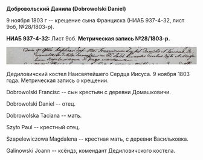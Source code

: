 **Добровольский Данила (Dobrowolski Daniel)**

9 ноября 1803 г -- крещение сына Франциска (НИАБ 937-4-32, лист 9об,
№28/1803-р).

**НИАБ 937-4-32:** Лист 9об. **Метрическая запись №28/1803-р.**

![](./media/c0c3c3f3190f95dcc4e8105133789af42c889166.png)

Дедиловичский костел Наисвятейшего Сердца Иисуса. 9 ноября 1803 года.
Метрическая запись о крещении.

Dobrowolski Francisc -- сын крестьян с деревни Домашковичи.

Dobrowolski Daniel -- отец.

Dobrowolska Taciana -- мать.

Szyło Paul -- крестный отец.

Szapelewiczowa Magdalena -- крестная мать, с деревни Васильковка.

Galinowski Joann -- ксёндз, комендант Дедиловичского костела.
